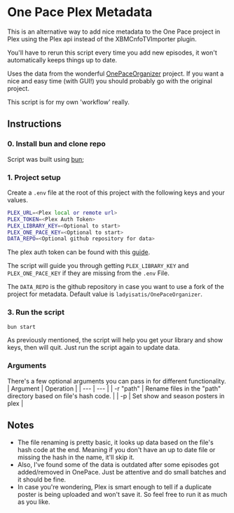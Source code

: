 # One Pace Plex Metadata

This is an alternative way to add nice metadata to the One Pace project in Plex using the Plex api instead of the XBMCnfoTVImporter plugin.

You'll have to rerun this script every time you add new episodes, it won't automatically keeps things up to date.

Uses the data from the wonderful [OnePaceOrganizer](https://github.com/ladyisatis/OnePaceOrganizer) project.
If you want a nice and easy time (with GUI!) you should probably go with the original project.

This script is for my own 'workflow' really.

## Instructions

### 0. Install bun and clone repo
Script was built using [bun](https://bun.sh);

### 1. Project setup
Create a `.env` file at the root of this project with the following keys and your values.
``` bash
PLEX_URL=<Plex local or remote url>
PLEX_TOKEN=<Plex Auth Token>
PLEX_LIBRARY_KEY=<Optional to start>
PLEX_ONE_PACE_KEY=<Optional to start>
DATA_REPO=<Optional github repository for data>
```
The plex auth token can be found with this [guide](https://support.plex.tv/articles/204059436-finding-an-authentication-token-x-plex-token/).

The script will guide you through getting `PLEX_LIBRARY_KEY` and `PLEX_ONE_PACE_KEY` if they are missing from the `.env` File.

The `DATA_REPO` is the github repository in case you want to use a fork of the project for metadata.
Default value is `ladyisatis/OnePaceOrganizer`.

### 3. Run the script
```bash
bun start
```

As previously mentioned, the script will help you get your library and show keys, then will quit.
Just run the script again to update data.

### Arguments
There's a few optional arguments you can pass in for different functionality.
| Argument | Operation |
| --- | --- |
| -r "path" | Rename files in the "path" directory based on file's hash code. |
| -p | Set show and season posters in plex |

## Notes

- The file renaming is pretty basic, it looks up data based on the file's hash code at the end. Meaning if you don't have an up to date file or missing the hash in the name, it'll skip it.
- Also, I've found some of the data is outdated after some episodes got added/removed in OnePace.  Just be attentive and do small batches and it should be fine.
- In case you're wondering, Plex is smart enough to tell if a duplicate poster is being uploaded and won't save it.  So feel free to run it as much as you like.
